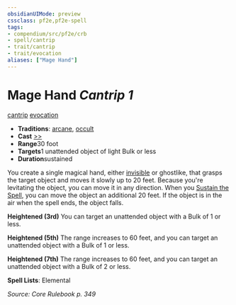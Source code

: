 ```yaml
---
obsidianUIMode: preview
cssclass: pf2e,pf2e-spell
tags:
- compendium/src/pf2e/crb
- spell/cantrip
- trait/cantrip
- trait/evocation
aliases: ["Mage Hand"]
---
```

# Mage Hand *Cantrip 1*   
[cantrip](../../rules/traits/cantrip.md)  [evocation](../../rules/traits/evocation.md)  

- **Traditions**: [arcane](../../rules/traits/arcane.md), [occult](../../rules/traits/occult.md)
- **Cast** [>>](../../rules/core-rulebook/chapter-9-playing-the-game.md#Actions "Two-Action") 
- **Range**30 foot
- **Targets**1 unattended object of light Bulk or less
- **Duration**sustained

You create a single magical hand, either [invisible](../../rules/conditions.md#Invisible) or ghostlike, that grasps the target object and moves it slowly up to 20 feet. Because you're levitating the object, you can move it in any direction. When you [Sustain the Spell](../../rules/actions/sustain-a-spell.md), you can move the object an additional 20 feet. If the object is in the air when the spell ends, the object falls.

**Heightened (3rd)** You can target an unattended object with a Bulk of 1 or less.

**Heightened (5th)** The range increases to 60 feet, and you can target an unattended object with a Bulk of 1 or less.

**Heightened (7th)** The range increases to 60 feet, and you can target an unattended object with a Bulk of 2 or less.

**Spell Lists**: Elemental

*Source: Core Rulebook p. 349*